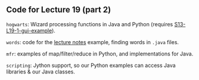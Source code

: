 Code for Lecture 19 (part 2)
----------------------------

`hogwarts`: Wizard processing functions in Java and Python (requires [S13-L19-1-gui-example]).

  [S13-L19-1-gui-example]: https://github.com/mit6005/S13-L19-1-gui-example

`words`: code for the [lecture notes] example, finding words in `.java` files.

  [lecture notes]: http://stellar.mit.edu/S/course/6/sp13/6.005/courseMaterial/topics/topic5/lectureNotes/lect19-map-filter-reduce-notes/lect19-map-filter-reduce-notes.pdf

`mfr`: examples of map/filter/reduce in Python, and implementations for Java.

`scripting`: Jython support, so our Python examples can access Java libraries & our Java classes.
